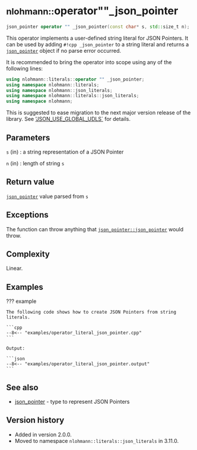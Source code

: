 # <small>nlohmann::</small>operator""_json_pointer

```cpp
json_pointer operator "" _json_pointer(const char* s, std::size_t n);
```

This operator implements a user-defined string literal for JSON Pointers. It can be used by adding `#!cpp _json_pointer`
to a string literal and returns a [`json_pointer`](json_pointer/index.md) object if no parse error occurred.

It is recommended to bring the operator into scope using any of the following lines:
```cpp
using nlohmann::literals::operator "" _json_pointer;
using namespace nlohmann::literals;
using namespace nlohmann::json_literals;
using namespace nlohmann::literals::json_literals;
using namespace nlohmann;
```
This is suggested to ease migration to the next major version release of the library.
See ['JSON_USE_GLOBAL_UDLS`](macros/json_use_global_udls.md#notes) for details.

## Parameters

`s` (in)
:   a string representation of a JSON Pointer

`n` (in)
:   length of string `s`

## Return value

[`json_pointer`](json_pointer/index.md) value parsed from `s`

## Exceptions

The function can throw anything that [`json_pointer::json_pointer`](json_pointer/index.md) would throw.

## Complexity

Linear.

## Examples

??? example

    The following code shows how to create JSON Pointers from string literals.
     
    ```cpp
    --8<-- "examples/operator_literal_json_pointer.cpp"
    ```
    
    Output:
    
    ```json
    --8<-- "examples/operator_literal_json_pointer.output"
    ```

## See also

- [json_pointer](json_pointer/index.md) - type to represent JSON Pointers

## Version history

- Added in version 2.0.0.
- Moved to namespace `nlohmann::literals::json_literals` in 3.11.0.
